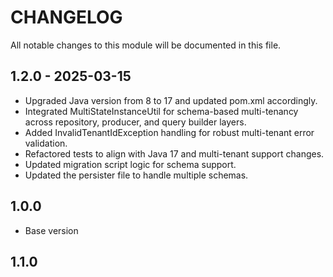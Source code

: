 # CHANGELOG
All notable changes to this module will be documented in this file.

## 1.2.0 - 2025-03-15

- Upgraded Java version from 8 to 17 and updated pom.xml accordingly.
- Integrated MultiStateInstanceUtil for schema-based multi-tenancy across repository, producer, and query builder layers.
- Added InvalidTenantIdException handling for robust multi-tenant error validation.
- Refactored tests to align with Java 17 and multi-tenant support changes.
- Updated migration script logic for schema support.
- Updated the persister file to handle multiple schemas.

## 1.0.0

- Base version

## 1.1.0
